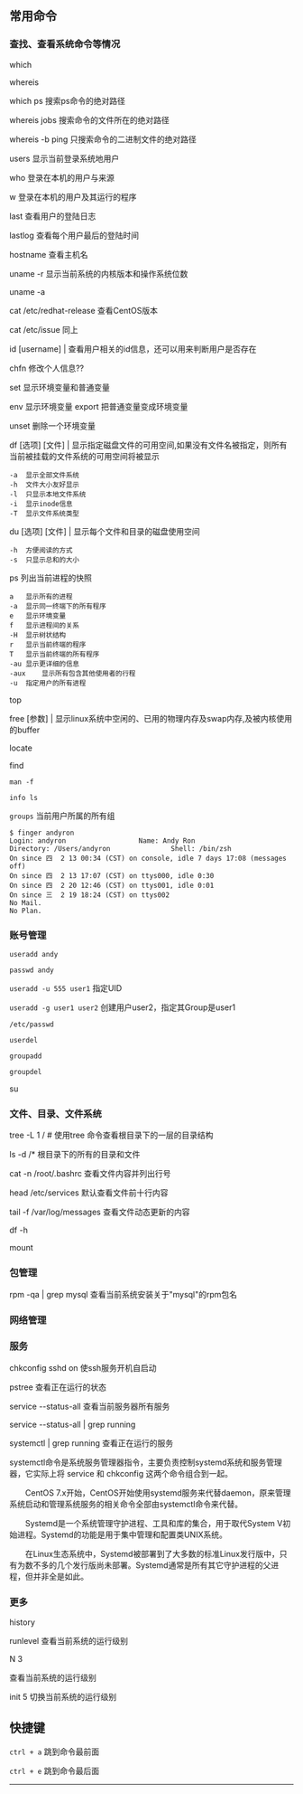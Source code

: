 ## 常用命令

### 查找、查看系统命令等情况

which

whereis

which ps		搜索ps命令的绝对路径

whereis jobs		搜索命令的文件所在的绝对路径

whereis -b ping 		只搜索命令的二进制文件的绝对路径

users 显示当前登录系统地用户

who 登录在本机的用户与来源

w 登录在本机的用户及其运行的程序

last 查看用户的登陆日志

lastlog 查看每个用户最后的登陆时间

hostname 查看主机名

uname -r 		显示当前系统的内核版本和操作系统位数

uname -a

cat /etc/redhat-release   查看CentOS版本

cat /etc/issue	同上

id [username] | 查看用户相关的id信息，还可以用来判断用户是否存在

chfn 修改个人信息??

set 显示环境变量和普通变量 


env 显示环境变量 export 把普通变量变成环境变量 


unset 删除一个环境变量

df [选项] [文件] | 显示指定磁盘文件的可用空间,如果没有文件名被指定，则所有当前被挂载的文件系统的可用空间将被显示

```
-a  显示全部文件系统
-h  文件大小友好显示
-l  只显示本地文件系统
-i  显示inode信息
-T  显示文件系统类型
```

du [选项] [文件] | 显示每个文件和目录的磁盘使用空间
```
-h  方便阅读的方式
-s  只显示总和的大小
```
ps 列出当前进程的快照

```
a   显示所有的进程
-a  显示同一终端下的所有程序
e   显示环境变量
f   显示进程间的关系
-H  显示树状结构
r   显示当前终端的程序
T   显示当前终端的所有程序
-au 显示更详细的信息
-aux    显示所有包含其他使用者的行程 
-u  指定用户的所有进程
```

top 

free [参数] | 显示linux系统中空闲的、已用的物理内存及swap内存,及被内核使用的buffer

locate

find

`man -f`

`info ls`

`groups`  当前用户所属的所有组

```shell
$ finger andyron
Login: andyron        			Name: Andy Ron
Directory: /Users/andyron           	Shell: /bin/zsh
On since 四  2 13 00:34 (CST) on console, idle 7 days 17:08 (messages off)
On since 四  2 13 17:07 (CST) on ttys000, idle 0:30
On since 四  2 20 12:46 (CST) on ttys001, idle 0:01
On since 三  2 19 18:24 (CST) on ttys002
No Mail.
No Plan.

```

### 账号管理

`useradd andy`

`passwd andy`

`useradd -u 555 user1`   指定UID

`useradd -g user1 user2`  创建用户user2，指定其Group是user1

`/etc/passwd`

`userdel`

`groupadd`

`groupdel`

su



### 文件、目录、文件系统

tree -L 1 /  # 使用tree 命令查看根目录下的一层的目录结构

ls -d /*    根目录下的所有的目录和文件

cat -n /root/.bashrc		查看文件内容并列出行号

head /etc/services	默认查看文件前十行内容

 tail -f /var/log/messages		查看文件动态更新的内容

df -h

mount



### 包管理

rpm -qa | grep mysql  	查看当前系统安装关于"mysql"的rpm包名



### 网络管理



### 服务

chkconfig sshd on   使ssh服务开机自启动

pstree   查看正在运行的状态

service --status-all   查看当前服务器所有服务

service --status-all | grep running

systemctl | grep running   查看正在运行的服务

systemctl命令是系统服务管理器指令，主要负责控制systemd系统和服务管理器，它实际上将 service 和 chkconfig 这两个命令组合到一起。

　　CentOS 7.x开始，CentOS开始使用systemd服务来代替daemon，原来管理系统启动和管理系统服务的相关命令全部由systemctl命令来代替。

　　Systemd是一个系统管理守护进程、工具和库的集合，用于取代System V初始进程。Systemd的功能是用于集中管理和配置类UNIX系统。

　　在Linux生态系统中，Systemd被部署到了大多数的标准Linux发行版中，只有为数不多的几个发行版尚未部署。Systemd通常是所有其它守护进程的父进程，但并非全是如此。

### 更多

history

runlevel 		查看当前系统的运行级别

N 3

查看当前系统的运行级别

init 5 			切换当前系统的运行级别



## 快捷键

`ctrl + a`   跳到命令最前面

`ctrl + e`  跳到命令最后面

----------









